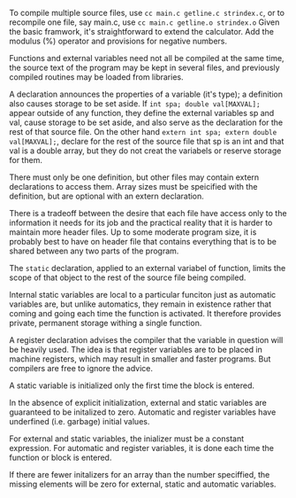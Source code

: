 To compile multiple source files, use `cc main.c getline.c strindex.c`, or to recompile one file, 
say main.c, use `cc main.c getline.o strindex.o`
Given the basic framwork, it's straightforward to extend the calculator. Add the modulus (%) 
operator and provisions for negative numbers.

Functions and external variables need not all be compiled at the same time, the source text of the program 
may be kept in several files, and previously compiled routines may be loaded from libraries.

A declaration announces the properties of a variable (it's type); a definition also causes storage to be set aside.
If `int spa; double val[MAXVAL];` appear outside of any function, they define the external variables sp and val,
cause storage to be set aside, and also serve as the declaration for the rest of that source file. 
On the other hand `extern int spa; extern double val[MAXVAL];`, declare for the rest of the source file
that sp is an int and that val is a double array, but they do not creat the variabels or reserve storage for them.

There must only be one definition, but other files may contain extern declarations to access them. 
Array sizes must be speicified with the definition, but are optional with an extern declaration.

There is a tradeoff between the desire that each file have access only to the information it needs for its job
and the practical reality that it is harder to maintain more header files. Up to some moderate program size, 
it is probably best to have on header file that contains everything that is to be shared between any 
two parts of the program.

The `static` declaration, applied to an external variabel of function, limits the scope of that object 
to the rest of the source file being compiled.

Internal static variables are local to a particular funciton just as automatic variables are, but
unlike automatics, they remain in existence rather that coming and going each time the function is 
activated. It therefore provides private, permanent storage withing a single function.

A register declaration advises the compiler that the variable in question will be heavily used. The 
idea is that register variables are to be placed in machine registers, which may result in smaller and 
faster programs. But compilers are free to ignore the advice.

A static variable is initialized only the first time the block is entered.

In the absence of explicit initialization, external and static variables are guaranteed to be initalized 
to zero. Automatic and register variables have underfined (i.e. garbage) initial values.

For external and static variables, the inializer must be a constant expression. For automatic and register 
variables, it is done each time the function or block is entered.

If there are fewer initalizers for an array than the number speciffied, the missing elements will be zero for external, static and automatic variables.